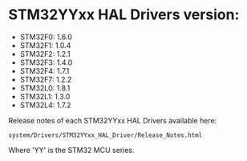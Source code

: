 # STM32YYxx HAL Drivers version:

  * STM32F0: 1.6.0 
  * STM32F1: 1.0.4
  * STM32F2: 1.2.1 
  * STM32F3: 1.4.0
  * STM32F4: 1.7.1
  * STM32F7: 1.2.2
  * STM32L0: 1.8.1
  * STM32L1: 1.3.0
  * STM32L4: 1.7.2

Release notes of each STM32YYxx HAL Drivers available here:

`system/Drivers/STM32YYxx_HAL_Driver/Release_Notes.html`

Where 'YY' is the STM32 MCU series.
